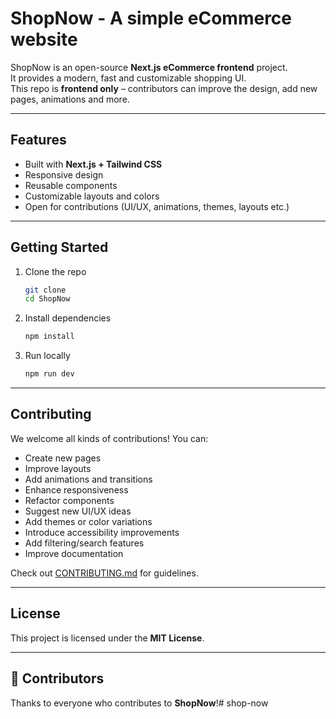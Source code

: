 # ShopNow - A simple eCommerce website

ShopNow is an open-source **Next.js eCommerce frontend** project.  
It provides a modern, fast and customizable shopping UI.  
This repo is **frontend only** – contributors can improve the design, add new pages, animations and more.

---

## Features

-   Built with **Next.js + Tailwind CSS**
-   Responsive design
-   Reusable components
-   Customizable layouts and colors
-   Open for contributions (UI/UX, animations, themes, layouts etc.)

---

## Getting Started

1. Clone the repo

    ```bash
    git clone 
    cd ShopNow
    ```

2. Install dependencies

    ```bash
    npm install
    ```

3. Run locally

    ```bash
    npm run dev
    ```

---

## Contributing

We welcome all kinds of contributions! You can:

- Create new pages
- Improve layouts
- Add animations and transitions
- Enhance responsiveness
- Refactor components
- Suggest new UI/UX ideas
- Add themes or color variations
- Introduce accessibility improvements
- Add filtering/search features
- Improve documentation

Check out [CONTRIBUTING.md](./CONTRIBUTING.md) for guidelines.

---

## License

This project is licensed under the **MIT License**.

---

## 🌟 Contributors

Thanks to everyone who contributes to **ShopNow**!# shop-now
